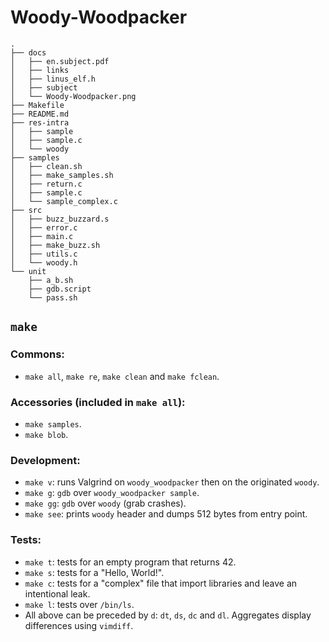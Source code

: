 # Woody-Woodpacker

```
.
├── docs
│   ├── en.subject.pdf
│   ├── links
│   ├── linus_elf.h
│   ├── subject
│   └── Woody-Woodpacker.png
├── Makefile
├── README.md
├── res-intra
│   ├── sample
│   ├── sample.c
│   └── woody
├── samples
│   ├── clean.sh
│   ├── make_samples.sh
│   ├── return.c
│   ├── sample.c
│   └── sample_complex.c
├── src
│   ├── buzz_buzzard.s
│   ├── error.c
│   ├── main.c
│   ├── make_buzz.sh
│   ├── utils.c
│   └── woody.h
└── unit
    ├── a_b.sh
    ├── gdb.script
    └── pass.sh
```

## `make`

### Commons:
- `make all`, `make re`, `make clean` and `make fclean`.

### Accessories (included in `make all`):
- `make samples`.
- `make blob`.

### Development:
- `make v`: runs Valgrind on `woody_woodpacker` then on the originated `woody`.
- `make g`: `gdb` over `woody_woodpacker sample`.
- `make gg`: `gdb` over `woody` (grab crashes).
- `make see`: prints `woody` header and dumps 512 bytes from entry point.

### Tests:
- `make t`: tests for an empty program that returns 42.
- `make s`: tests for a "Hello, World!".
- `make c`: tests for a "complex" file that import libraries and leave an intentional leak.
- `make l`: tests over `/bin/ls`.
- All above can be preceded by `d`: `dt`, `ds`, `dc` and `dl`. Aggregates display differences using `vimdiff`.
